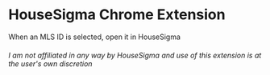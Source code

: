 # HouseSigma Chrome Extension
When an MLS ID is selected, open it in HouseSigma


###### I am not affiliated in any way by HouseSigma and use of this extension is at the user's own discretion

